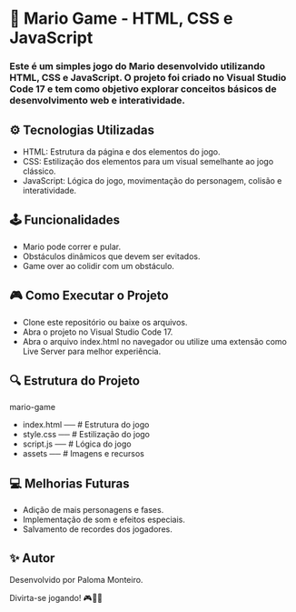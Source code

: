 # 🍄 Mario Game - HTML, CSS e JavaScript

### Este é um simples jogo do Mario desenvolvido utilizando HTML, CSS e JavaScript. O projeto foi criado no Visual Studio Code 17 e tem como objetivo explorar conceitos básicos de desenvolvimento web e interatividade.

## ⚙️ Tecnologias Utilizadas

- HTML: Estrutura da página e dos elementos do jogo.
- CSS: Estilização dos elementos para um visual semelhante ao jogo clássico.
- JavaScript: Lógica do jogo, movimentação do personagem, colisão e interatividade.

## 🕹️ Funcionalidades

- Mario pode correr e pular.
- Obstáculos dinâmicos que devem ser evitados.
- Game over ao colidir com um obstáculo.

## 🎮 Como Executar o Projeto

- Clone este repositório ou baixe os arquivos.
- Abra o projeto no Visual Studio Code 17.
- Abra o arquivo index.html no navegador ou utilize uma extensão como Live Server para melhor experiência.

## 🔍 Estrutura do Projeto

mario-game
- index.html ──  # Estrutura do jogo
- style.css  ──   # Estilização do jogo
- script.js  ──   # Lógica do jogo
- assets     ──   # Imagens e recursos

## 💻 Melhorias Futuras

- Adição de mais personagens e fases.
- Implementação de som e efeitos especiais.
- Salvamento de recordes dos jogadores.

## ✨ Autor

Desenvolvido por Paloma Monteiro.

Divirta-se jogando! 🎮🍄✨

